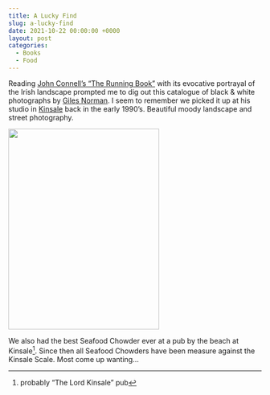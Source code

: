 ```yaml
---
title: A Lucky Find
slug: a-lucky-find
date: 2021-10-22 00:00:00 +0000
layout: post
categories:
  - Books
  - Food
---
```


Reading <a href="https://www.goodreads.com/book/show/55625454-the-running-book">John Connell’s “The Running Book”</a> with its evocative portrayal of the Irish landscape prompted me to dig out this catalogue of black & white photographs by [Giles Norman](https://gilesnorman.com). I seem to remember we picked it up at his studio in [Kinsale](https://maps.app.goo.gl/9BQoUPNanuLVK6Wh7?g_st=ic) back in the early 1990’s. Beautiful moody landscape and street photography.

<img src="https://media.publit.io/file/16880875769960.jpg" width="300" height="400" alt="" />


We also had the best Seafood Chowder ever at a pub by the beach at Kinsale[^fn1]. Since then all Seafood Chowders have been measure against the Kinsale Scale. Most come up wanting…

[^fn1]: probably “The Lord Kinsale” pub
